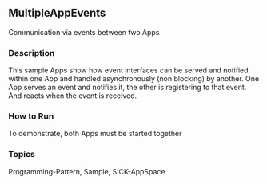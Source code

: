 ## MultipleAppEvents
Communication via events between two Apps
### Description
This sample Apps show how event interfaces can be served and notified within one
App and handled asynchronously (non blocking) by another. One App serves an event and
notifies it, the other is registering to that event. And reacts when
the event is received.
### How to Run
To demonstrate, both Apps must be started together

### Topics
Programming-Pattern, Sample, SICK-AppSpace